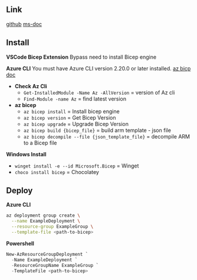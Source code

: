 

## Link
[github](https://github.com/Azure/bicep)
[ms-doc](https://learn.microsoft.com/en-us/azure/azure-resource-manager/bicep/)

## Install
**VSCode Bicep Extension**
Bypass need to install Bicep engine

**Azure CLI**
You must have Azure CLI version 2.20.0 or later installed. [az bicp doc](https://learn.microsoft.com/en-us/cli/azure/bicep?view=azure-cli-latest)

- **Check Az Cli**
  - `Get-InstalledModule -Name Az -AllVersion` = version of Az cli
  - `Find-Module -name Az` = find latest version
- **az bicep**
  - `az bicep install` = Install bicep engine
  - `az bicep version` = Get Bicep Version
  - `az bicep upgrade` = Upgrade Bicep Version
  - `az bicep build {bicep_file}` = build arm template - json file
  - `az bicep decompile --file {json_template_file}` = decompile ARM to a Bicep file

**Windows Install**
- `winget install -e --id Microsoft.Bicep` = Winget
- `choco install bicep` = Chocolatey

## Deploy
**Azure CLI**
```sh
az deployment group create \
  --name ExampleDeployment \
  --resource-group ExampleGroup \
  --template-file <path-to-bicep>
```

**Powershell**
```powershell
New-AzResourceGroupDeployment `
  -Name ExampleDeployment `
  -ResourceGroupName ExampleGroup `
  -TemplateFile <path-to-bicep>
```
